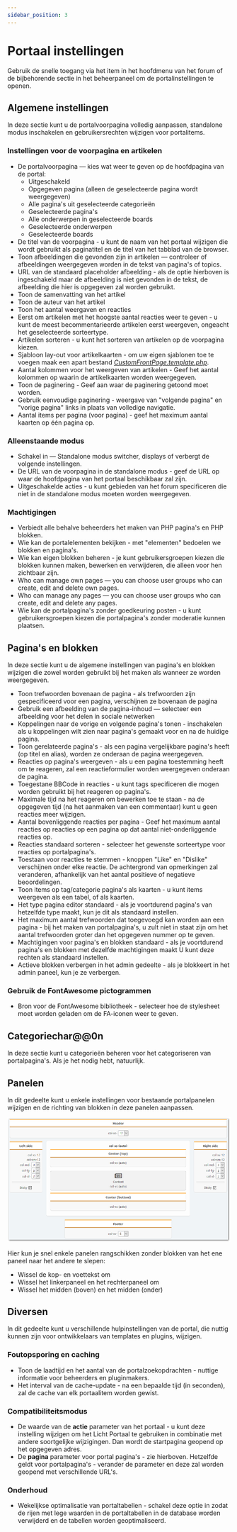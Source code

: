 ```yaml
---
sidebar_position: 3
---
```


# Portaal instellingen
Gebruik de snelle toegang via het item in het hoofdmenu van het forum of de bijbehorende sectie in het beheerpaneel om de portalinstellingen te openen.

## Algemene instellingen
In deze sectie kunt u de portalvoorpagina volledig aanpassen, standalone modus inschakelen en gebruikersrechten wijzigen voor portalitems.

### Instellingen voor de voorpagina en artikelen

* De portalvoorpagina — kies wat weer te geven op de hoofdpagina van de portal:
    * Uitgeschakeld
    * Opgegeven pagina (alleen de geselecteerde pagina wordt weergegeven)
    * Alle pagina's uit geselecteerde categorieën
    * Geselecteerde pagina's
    * Alle onderwerpen in geselecteerde boards
    * Geselecteerde onderwerpen
    * Geselecteerde boards
* De titel van de voorpagina - u kunt de naam van het portaal wijzigen die wordt gebruikt als paginatitel en de titel van het tabblad van de browser.
* Toon afbeeldingen die gevonden zijn in artikelen — controleer of afbeeldingen weergegeven worden in de tekst van pagina's of topics.
* URL van de standaard placeholder afbeelding - als de optie hierboven is ingeschakeld maar de afbeelding is niet gevonden in de tekst, de afbeelding die hier is opgegeven zal worden gebruikt.
* Toon de samenvatting van het artikel
* Toon de auteur van het artikel
* Toon het aantal weergaven en reacties
* Eerst om artikelen met het hoogste aantal reacties weer te geven - u kunt de meest becommentarieerde artikelen eerst weergeven, ongeacht het geselecteerde sorteertype.
* Artikelen sorteren - u kunt het sorteren van artikelen op de voorpagina kiezen.
* Sjabloon lay-out voor artikelkaarten - om uw eigen sjablonen toe te voegen maak een apart bestand _[CustomFrontPage.template.php](/how-to/create-layout)_.
* Aantal kolommen voor het weergeven van artikelen - Geef het aantal kolommen op waarin de artikelkaarten worden weergegeven.
* Toon de paginering - Geef aan waar de paginering getoond moet worden.
* Gebruik eenvoudige paginering - weergave van "volgende pagina" en "vorige pagina" links in plaats van volledige navigatie.
* Aantal items per pagina (voor pagina) - geef het maximum aantal kaarten op één pagina op.

### Alleenstaande modus

* Schakel in — Standalone modus switcher, displays of verbergt de volgende instellingen.
* De URL van de voorpagina in de standalone modus - geef de URL op waar de hoofdpagina van het portaal beschikbaar zal zijn.
* Uitgeschakelde acties - u kunt gebieden van het forum specificeren die niet in de standalone modus moeten worden weergegeven.

### Machtigingen

* Verbiedt alle behalve beheerders het maken van PHP pagina's en PHP blokken.
* Wie kan de portalelementen bekijken - met "elementen" bedoelen we blokken en pagina's.
* Wie kan eigen blokken beheren - je kunt gebruikersgroepen kiezen die blokken kunnen maken, bewerken en verwijderen, die alleen voor hen zichtbaar zijn.
* Who can manage own pages — you can choose user groups who can create, edit and delete own pages.
* Who can manage any pages — you can choose user groups who can create, edit and delete any pages.
* Wie kan de portalpagina's zonder goedkeuring posten - u kunt gebruikersgroepen kiezen die portalpagina's zonder moderatie kunnen plaatsen.

## Pagina's en blokken
In deze sectie kunt u de algemene instellingen van pagina's en blokken wijzigen die zowel worden gebruikt bij het maken als wanneer ze worden weergegeven.

* Toon trefwoorden bovenaan de pagina - als trefwoorden zijn gespecificeerd voor een pagina, verschijnen ze bovenaan de pagina
* Gebruik een afbeelding van de pagina-inhoud — selecteer een afbeelding voor het delen in sociale netwerken
* Koppelingen naar de vorige en volgende pagina's tonen - inschakelen als u koppelingen wilt zien naar pagina's gemaakt voor en na de huidige pagina.
* Toon gerelateerde pagina's - als een pagina vergelijkbare pagina's heeft (op titel en alias), worden ze onderaan de pagina weergegeven.
* Reacties op pagina's weergeven - als u een pagina toestemming heeft om te reageren, zal een reactieformulier worden weergegeven onderaan de pagina.
* Toegestane BBCode in reacties - u kunt tags specificeren die mogen worden gebruikt bij het reageren op pagina's.
* Maximale tijd na het reageren om bewerken toe te staan - na de opgegeven tijd (na het aanmaken van een commentaar) kunt u geen reacties meer wijzigen.
* Aantal bovenliggende reacties per pagina - Geef het maximum aantal reacties op reacties op een pagina op dat aantal niet-onderliggende reacties op.
* Reacties standaard sorteren - selecteer het gewenste sorteertype voor reacties op portalpagina's.
* Toestaan voor reacties te stemmen - knoppen "Like" en "Dislike" verschijnen onder elke reactie. De achtergrond van opmerkingen zal veranderen, afhankelijk van het aantal positieve of negatieve beoordelingen.
* Toon items op tag/categorie pagina's als kaarten - u kunt items weergeven als een tabel, of als kaarten.
* Het type pagina editor standaard - als je voortdurend pagina's van hetzelfde type maakt, kun je dit als standaard instellen.
* Het maximum aantal trefwoorden dat toegevoegd kan worden aan een pagina - bij het maken van portalpagina's, u zult niet in staat zijn om het aantal trefwoorden groter dan het opgegeven nummer op te geven.
* Machtigingen voor pagina's en blokken standaard - als je voortdurend pagina's en blokken met dezelfde machtigingen maakt U kunt deze rechten als standaard instellen.
* Actieve blokken verbergen in het admin gedeelte - als je blokkeert in het admin paneel, kun je ze verbergen.

### Gebruik de FontAwesome pictogrammen
* Bron voor de FontAwesome bibliotheek - selecteer hoe de stylesheet moet worden geladen om de FA-iconen weer te geven.

## Categoriechar@@0n
In deze sectie kunt u categorieën beheren voor het categoriseren van portalpagina's. Als je het nodig hebt, natuurlijk.

## Panelen
In dit gedeelte kunt u enkele instellingen voor bestaande portalpanelen wijzigen en de richting van blokken in deze panelen aanpassen.

![Panelen](panels.png)

Hier kun je snel enkele panelen rangschikken zonder blokken van het ene paneel naar het andere te slepen:
* Wissel de kop- en voettekst om
* Wissel het linkerpaneel en het rechterpaneel om
* Wissel het midden (boven) en het midden (onder)

## Diversen
In dit gedeelte kunt u verschillende hulpinstellingen van de portal, die nuttig kunnen zijn voor ontwikkelaars van templates en plugins, wijzigen.

### Foutopsporing en caching

* Toon de laadtijd en het aantal van de portalzoekopdrachten - nuttige informatie voor beheerders en pluginmakers.
* Het interval van de cache-update - na een bepaalde tijd (in seconden), zal de cache van elk portaalitem worden gewist.

### Compatibiliteitsmodus
* De waarde van de **actie** parameter van het portaal - u kunt deze instelling wijzigen om het Licht Portaal te gebruiken in combinatie met andere soortgelijke wijzigingen. Dan wordt de startpagina geopend op het opgegeven adres.
* De **pagina** parameter voor portal pagina's - zie hierboven. Hetzelfde geldt voor portalpagina's - verander de parameter en deze zal worden geopend met verschillende URL's.

### Onderhoud
* Wekelijkse optimalisatie van portaltabellen - schakel deze optie in zodat de rijen met lege waarden in de portaltabellen in de database worden verwijderd en de tabellen worden geoptimaliseerd.